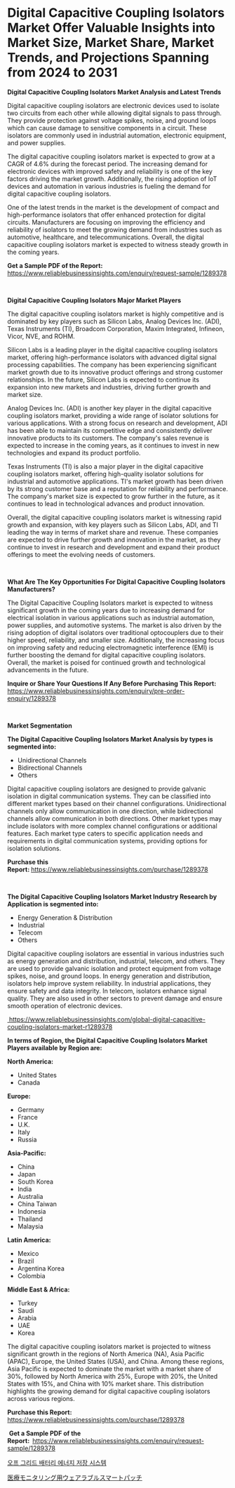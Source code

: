 <p><h1>Digital Capacitive Coupling Isolators Market Offer Valuable Insights into Market Size, Market Share, Market Trends, and Projections Spanning from 2024 to 2031</h1></p><p><strong>Digital Capacitive Coupling Isolators Market Analysis and Latest Trends</strong></p>
<p><p>Digital capacitive coupling isolators are electronic devices used to isolate two circuits from each other while allowing digital signals to pass through. They provide protection against voltage spikes, noise, and ground loops which can cause damage to sensitive components in a circuit. These isolators are commonly used in industrial automation, electronic equipment, and power supplies.</p><p>The digital capacitive coupling isolators market is expected to grow at a CAGR of 4.6% during the forecast period. The increasing demand for electronic devices with improved safety and reliability is one of the key factors driving the market growth. Additionally, the rising adoption of IoT devices and automation in various industries is fueling the demand for digital capacitive coupling isolators.</p><p>One of the latest trends in the market is the development of compact and high-performance isolators that offer enhanced protection for digital circuits. Manufacturers are focusing on improving the efficiency and reliability of isolators to meet the growing demand from industries such as automotive, healthcare, and telecommunications. Overall, the digital capacitive coupling isolators market is expected to witness steady growth in the coming years.</p></p>
<p><strong>Get a Sample PDF of the Report:&nbsp;</strong> <a href="https://www.reliablebusinessinsights.com/enquiry/request-sample/1289378">https://www.reliablebusinessinsights.com/enquiry/request-sample/1289378</a></p>
<p>&nbsp;</p>
<p><strong>Digital Capacitive Coupling Isolators Major Market Players</strong></p>
<p><p>The digital capacitive coupling isolators market is highly competitive and is dominated by key players such as Silicon Labs, Analog Devices Inc. (ADI), Texas Instruments (TI), Broadcom Corporation, Maxim Integrated, Infineon, Vicor, NVE, and ROHM. </p><p>Silicon Labs is a leading player in the digital capacitive coupling isolators market, offering high-performance isolators with advanced digital signal processing capabilities. The company has been experiencing significant market growth due to its innovative product offerings and strong customer relationships. In the future, Silicon Labs is expected to continue its expansion into new markets and industries, driving further growth and market size.</p><p>Analog Devices Inc. (ADI) is another key player in the digital capacitive coupling isolators market, providing a wide range of isolator solutions for various applications. With a strong focus on research and development, ADI has been able to maintain its competitive edge and consistently deliver innovative products to its customers. The company's sales revenue is expected to increase in the coming years, as it continues to invest in new technologies and expand its product portfolio.</p><p>Texas Instruments (TI) is also a major player in the digital capacitive coupling isolators market, offering high-quality isolator solutions for industrial and automotive applications. TI's market growth has been driven by its strong customer base and a reputation for reliability and performance. The company's market size is expected to grow further in the future, as it continues to lead in technological advances and product innovation.</p><p>Overall, the digital capacitive coupling isolators market is witnessing rapid growth and expansion, with key players such as Silicon Labs, ADI, and TI leading the way in terms of market share and revenue. These companies are expected to drive further growth and innovation in the market, as they continue to invest in research and development and expand their product offerings to meet the evolving needs of customers.</p></p>
<p>&nbsp;</p>
<p><strong>What Are The Key Opportunities For Digital Capacitive Coupling Isolators Manufacturers?</strong></p>
<p><p>The Digital Capacitive Coupling Isolators market is expected to witness significant growth in the coming years due to increasing demand for electrical isolation in various applications such as industrial automation, power supplies, and automotive systems. The market is also driven by the rising adoption of digital isolators over traditional optocouplers due to their higher speed, reliability, and smaller size. Additionally, the increasing focus on improving safety and reducing electromagnetic interference (EMI) is further boosting the demand for digital capacitive coupling isolators. Overall, the market is poised for continued growth and technological advancements in the future.</p></p>
<p><strong>Inquire or Share Your Questions If Any Before Purchasing This Report:</strong> <a href="https://www.reliablebusinessinsights.com/enquiry/pre-order-enquiry/1289378">https://www.reliablebusinessinsights.com/enquiry/pre-order-enquiry/1289378</a></p>
<p>&nbsp;</p>
<p><strong>Market Segmentation</strong></p>
<p><strong>The Digital Capacitive Coupling Isolators Market Analysis by types is segmented into:</strong></p>
<p><ul><li>Unidirectional Channels</li><li>Bidirectional Channels</li><li>Others</li></ul></p>
<p><p>Digital capacitive coupling isolators are designed to provide galvanic isolation in digital communication systems. They can be classified into different market types based on their channel configurations. Unidirectional channels only allow communication in one direction, while bidirectional channels allow communication in both directions. Other market types may include isolators with more complex channel configurations or additional features. Each market type caters to specific application needs and requirements in digital communication systems, providing options for isolation solutions.</p></p>
<p><strong>Purchase this Report:&nbsp;</strong><a href="https://www.reliablebusinessinsights.com/purchase/1289378">https://www.reliablebusinessinsights.com/purchase/1289378</a></p>
<p>&nbsp;</p>
<p><strong>The Digital Capacitive Coupling Isolators Market Industry Research by Application is segmented into:</strong></p>
<p><ul><li>Energy Generation & Distribution</li><li>Industrial</li><li>Telecom</li><li>Others</li></ul></p>
<p><p>Digital capacitive coupling isolators are essential in various industries such as energy generation and distribution, industrial, telecom, and others. They are used to provide galvanic isolation and protect equipment from voltage spikes, noise, and ground loops. In energy generation and distribution, isolators help improve system reliability. In industrial applications, they ensure safety and data integrity. In telecom, isolators enhance signal quality. They are also used in other sectors to prevent damage and ensure smooth operation of electronic devices.</p></p>
<p><a href="https://www.reliablebusinessinsights.com/global-digital-capacitive-coupling-isolators-market-r1289378">&nbsp;https://www.reliablebusinessinsights.com/global-digital-capacitive-coupling-isolators-market-r1289378</a></p>
<p><strong>In terms of Region, the Digital Capacitive Coupling Isolators Market Players available by Region are:</strong></p>
<p>
    <p> <strong> North America: </strong>
        <ul>
            <li>United States</li>
            <li>Canada</li>
        </ul>
        </p> 
    <p> <strong> Europe: </strong>
        <ul>
            <li>Germany</li>
            <li>France</li>
            <li>U.K.</li>
            <li>Italy</li>
            <li>Russia</li>
        </ul>
        </p> 
    <p> <strong> Asia-Pacific: </strong>
        <ul>
            <li>China</li>
            <li>Japan</li>
            <li>South Korea</li>
            <li>India</li>
            <li>Australia</li>
            <li>China Taiwan</li>
            <li>Indonesia</li>
            <li>Thailand</li>
            <li>Malaysia</li>
        </ul>
        </p> 
    <p> <strong> Latin America: </strong>
        <ul>
            <li>Mexico</li>
            <li>Brazil</li>
            <li>Argentina Korea</li>
            <li>Colombia</li>
        </ul>
        </p> 
    <p> <strong> Middle East & Africa: </strong>
        <ul>
            <li>Turkey</li>
            <li>Saudi</li>
            <li>Arabia</li>
            <li>UAE</li>
            <li>Korea</li>
        </ul>
    </p>
    </p>
<p><p>The digital capacitive coupling isolators market is projected to witness significant growth in the regions of North America (NA), Asia Pacific (APAC), Europe, the United States (USA), and China. Among these regions, Asia Pacific is expected to dominate the market with a market share of 30%, followed by North America with 25%, Europe with 20%, the United States with 15%, and China with 10% market share. This distribution highlights the growing demand for digital capacitive coupling isolators across various regions.</p></p>
<p><strong>Purchase this Report: </strong><a href="https://www.reliablebusinessinsights.com/purchase/1289378">https://www.reliablebusinessinsights.com/purchase/1289378</a></p>
<p>&nbsp;<strong>Get a Sample PDF of the Report:&nbsp;&nbsp;</strong><a href="https://www.reliablebusinessinsights.com/enquiry/request-sample/1289378">https://www.reliablebusinessinsights.com/enquiry/request-sample/1289378</a></p>
<p><strong></strong></p>
<p><p><a href="https://medium.com/@crumbles67678/%EA%B7%B8%EB%A6%AC%EB%93%9C-%EB%B9%84%ED%84%B0%EB%A6%AC-%EC%97%90%EB%84%88%EC%A7%80-%EC%A0%80%EC%9E%A5-%EC%8B%9C%EC%8A%A4%ED%85%9C-%EC%8B%9C%EC%9E%A5-%EC%A1%B0%EC%82%AC-%EB%B3%B4%EA%B3%A0%EC%84%9C%EC%97%90%EB%8A%94-2024%EB%85%84%EB%B6%80%ED%84%B0-2031%EB%85%84%EA%B9%8C%EC%A7%80-%EC%9D%98-cagr%EB%A1%9C-%EC%98%88%EC%B8%A1%EB%90%9C-%EC%8B%9C%EC%9E%A5-%EA%B7%9C%EB%AA%A8-%EC%A0%90%EC%9C%A0%EC%9C%A8-%EB%B0%8F-%EC%84%B1%EC%9E%A5%EB%A5%A0%EC%97%90-%EB%8C%80%ED%95%9C-%EB%B6%84%EC%84%9D%EC%9D%B4-%ED%8F%AC%ED%95%A8%EB%90%98%EC%96%B4-%EC%9E%88%EC%8A%B5%EB%8B%88%EB%8B%A4-3516d94ca9cc">오프 그리드 배터리 에너지 저장 시스템</a></p><p><a href="https://medium.com/@vincemarvin1/%E5%8C%BB%E7%99%82%E3%83%A2%E3%83%8B%E3%82%BF%E3%83%AA%E3%83%B3%E3%82%B0%E7%94%A8%E3%82%A6%E3%82%A7%E3%82%A2%E3%83%A9%E3%83%96%E3%83%AB%E3%82%B9%E3%83%9E%E3%83%BC%E3%83%88%E3%83%91%E3%83%83%E3%83%81%E3%81%AE%E4%B8%96%E7%95%8C%E5%B8%82%E5%A0%B4%E3%81%AE%E7%B7%8F%E5%90%88%E5%88%86%E6%9E%90-%E6%88%90%E9%95%B7%E3%83%88%E3%83%AC%E3%83%B3%E3%83%89%E3%81%A8%E5%B8%82%E5%A0%B4%E4%BA%88%E6%B8%AC-2024%E5%B9%B4-2031%E5%B9%B4-c19a516feb82">医療モニタリング用ウェアラブルスマートパッチ</a></p></p>